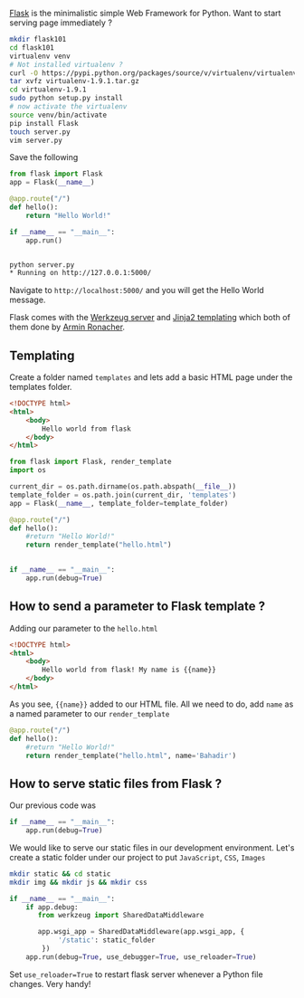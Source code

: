 [Flask](http://flask.pocoo.org/) is the minimalistic simple Web Framework for Python. 
Want to start serving page immediately ? 


```bash
mkdir flask101
cd flask101
virtualenv venv
# Not installed virtualenv ? 
curl -O https://pypi.python.org/packages/source/v/virtualenv/virtualenv-1.9.1.tar.gz
tar xvfz virtualenv-1.9.1.tar.gz
cd virtualenv-1.9.1
sudo python setup.py install
# now activate the virtualenv
source venv/bin/activate
pip install Flask
touch server.py
vim server.py
```

Save the following 

```python
from flask import Flask
app = Flask(__name__)

@app.route("/")
def hello():
    return "Hello World!"

if __name__ == "__main__":
    app.run()
```

```bash

python server.py
* Running on http://127.0.0.1:5000/

```

Navigate to ```http://localhost:5000/``` and you will get the Hello World message.

Flask comes with the [Werkzeug server](http://werkzeug.pocoo.org/) and [Jinja2 templating](http://jinja.pocoo.org/) which both of them done by [Armin Ronacher](http://lucumr.pocoo.org/projects/).

Templating
-----------------

Create a folder named ```templates``` and lets add a basic HTML page under the templates folder.
```html
<!DOCTYPE html>
<html>
    <body>
        Hello world from flask
    </body>
</html>
```


```python
from flask import Flask, render_template
import os

current_dir = os.path.dirname(os.path.abspath(__file__))
template_folder = os.path.join(current_dir, 'templates')
app = Flask(__name__, template_folder=template_folder)

@app.route("/")
def hello():
    #return "Hello World!"
    return render_template("hello.html")
    

if __name__ == "__main__":
    app.run(debug=True)
```

How to send a parameter to Flask template ?
--------------------------------------------

Adding our parameter to the ```hello.html```

```html
<!DOCTYPE html>
<html>
    <body>
        Hello world from flask! My name is {{name}}
    </body>
</html>
```

As you see, <code>{{name}}</code> added to our HTML file. All we need to do, add ```name``` as a named parameter to our
<code>render_template</code>

```python
@app.route("/")
def hello():
    #return "Hello World!"
    return render_template("hello.html", name='Bahadir')
```

How to serve static files from Flask ? 
-------------------------------------

Our previous code was 

```python
if __name__ == "__main__":
    app.run(debug=True)
```

We would like to serve our static files in our development environment. Let's create a static folder under our project
to put <code>JavaScript</code>, <code>CSS</code>, <code>Images</code>

```bash
mkdir static && cd static
mkdir img && mkdir js && mkdir css
```

```python
if __name__ == "__main__":
    if app.debug:
       from werkzeug import SharedDataMiddleware

       app.wsgi_app = SharedDataMiddleware(app.wsgi_app, {
            '/static': static_folder
        })
    app.run(debug=True, use_debugger=True, use_reloader=True)

```

Set <code>use_reloader=True</code> to restart flask server whenever a Python file changes. Very handy!
